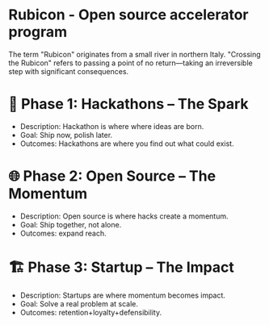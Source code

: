 # Rubicon - Open source accelerator program
The term "Rubicon" originates from a small river in northern Italy. "Crossing the Rubicon" refers to passing a point of no return—taking an irreversible step with significant consequences.

# 🚀 Phase 1: Hackathons – The Spark
- Description: Hackathon is where where ideas are born.
- Goal: Ship now, polish later.
- Outcomes: Hackathons are where you find out what could exist.

# 🌐 Phase 2: Open Source – The Momentum
- Description: Open source is where hacks create a momentum.
- Goal: Ship together, not alone.
- Outcomes: expand reach.

# 🏗️ Phase 3: Startup – The Impact
- Description: Startups are where momentum becomes impact.
- Goal: Solve a real problem at scale.
- Outcomes: retention+loyalty+defensibility.
